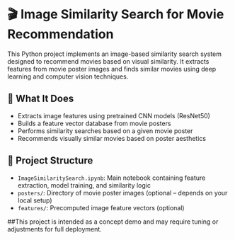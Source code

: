 # 🎬 Image Similarity Search for Movie Recommendation

This Python project implements an image-based similarity search system designed to recommend movies based on visual similarity. It extracts features from movie poster images and finds similar movies using deep learning and computer vision techniques.

## 🧠 What It Does

- Extracts image features using pretrained CNN models (ResNet50)
- Builds a feature vector database from movie posters
- Performs similarity searches based on a given movie poster
- Recommends visually similar movies based on poster aesthetics

## 📁 Project Structure

- `ImageSimilaritySearch.ipynb`: Main notebook containing feature extraction, model training, and similarity logic
- `posters/`: Directory of movie poster images (optional – depends on your local setup)
- `features/`: Precomputed image feature vectors (optional)

##This project is intended as a concept demo and may require tuning or adjustments for full deployment.
